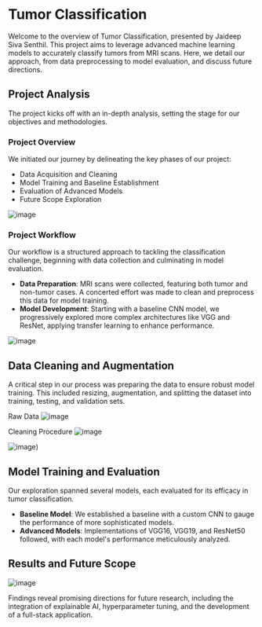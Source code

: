 
# Tumor Classification

Welcome to the overview of Tumor Classification, presented by Jaideep Siva Senthil. This project aims to leverage advanced machine learning models to accurately classify tumors from MRI scans. Here, we detail our approach, from data preprocessing to model evaluation, and discuss future directions.

## Project Analysis

The project kicks off with an in-depth analysis, setting the stage for our objectives and methodologies.

### Project Overview

We initiated our journey by delineating the key phases of our project:

- Data Acquisition and Cleaning
- Model Training and Baseline Establishment
- Evaluation of Advanced Models
- Future Scope Exploration

![image](https://github.com/jaideep-siva/TumorClassification/assets/112749838/9388479f-f960-492c-b439-5298492f54b1)


### Project Workflow

Our workflow is a structured approach to tackling the classification challenge, beginning with data collection and culminating in model evaluation.

- **Data Preparation**: MRI scans were collected, featuring both tumor and non-tumor cases. A concerted effort was made to clean and preprocess this data for model training.
- **Model Development**: Starting with a baseline CNN model, we progressively explored more complex architectures like VGG and ResNet, applying transfer learning to enhance performance.

![image](https://github.com/jaideep-siva/TumorClassification/assets/112749838/903f0832-809d-4d7f-bd7b-49115def7a11)


## Data Cleaning and Augmentation

A critical step in our process was preparing the data to ensure robust model training. This included resizing, augmentation, and splitting the dataset into training, testing, and validation sets.

Raw Data ![image](https://github.com/jaideep-siva/TumorClassification/assets/112749838/ad214401-c3c2-48ef-ba1a-fd90641bc197)

Cleaning Procedure ![image](https://github.com/jaideep-siva/TumorClassification/assets/112749838/2c44da91-8db8-43f4-b7e0-1faf5d0e3dff)

![image](https://github.com/jaideep-siva/TumorClassification/assets/112749838/96e3afb4-6824-41a4-93e4-dc534f67a427))

## Model Training and Evaluation

Our exploration spanned several models, each evaluated for its efficacy in tumor classification.

- **Baseline Model**: We established a baseline with a custom CNN to gauge the performance of more sophisticated models.
- **Advanced Models**: Implementations of VGG16, VGG19, and ResNet50 followed, with each model's performance meticulously analyzed.



## Results and Future Scope
![image](https://github.com/jaideep-siva/TumorClassification/assets/112749838/3c29838c-7f98-462e-84a1-6d9776d9f8b9)

Findings reveal promising directions for future research, including the integration of explainable AI, hyperparameter tuning, and the development of a full-stack application.






